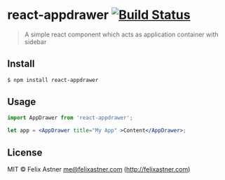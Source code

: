 # react-appdrawer [![Build Status](https://travis-ci.org/fbfeix/react-appdrawer.svg?branch=master)](https://travis-ci.org/fbfeix/react-appdrawer)
> A simple react component which acts as application container with sidebar

## Install
```sh
$ npm install react-appdrawer
```

## Usage
```jsx
import AppDrawer from 'react-appdrawer';

let app = <AppDrawer title="My App" >Content</AppDrawer>;
```

## License
MIT © Felix Astner <me@felixastner.com> (http://felixastner.com)
